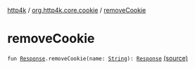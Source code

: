 [http4k](../index.md) / [org.http4k.core.cookie](index.md) / [removeCookie](./remove-cookie.md)

# removeCookie

`fun `[`Response`](../org.http4k.core/-response/index.md)`.removeCookie(name: `[`String`](https://kotlinlang.org/api/latest/jvm/stdlib/kotlin/-string/index.html)`): `[`Response`](../org.http4k.core/-response/index.md) [(source)](https://github.com/http4k/http4k/blob/master/http4k-core/src/main/kotlin/org/http4k/core/cookie/CookieExtensions.kt#L11)